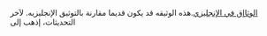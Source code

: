  <a href="/">الوثاإق في الإنجليزي</a>.هذه الوثيقه قد يكون قديما مقارنة بالتوثيق الإنجليزيه. لآخر التحديثات، إذهب إلى
